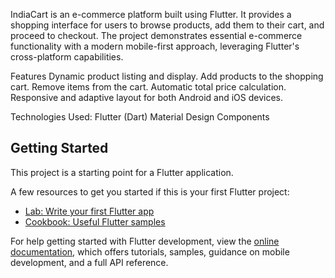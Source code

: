 IndiaCart is an e-commerce platform built using Flutter. It provides a shopping interface for users to browse products, add them to their cart, and proceed to checkout. The project demonstrates essential e-commerce functionality with a modern mobile-first approach, leveraging Flutter's cross-platform capabilities.

Features
Dynamic product listing and display.
Add products to the shopping cart.
Remove items from the cart.
Automatic total price calculation.
Responsive and adaptive layout for both Android and iOS devices.

Technologies Used:
Flutter (Dart)
Material Design Components

## Getting Started

This project is a starting point for a Flutter application.

A few resources to get you started if this is your first Flutter project:

- [Lab: Write your first Flutter app](https://docs.flutter.dev/get-started/codelab)
- [Cookbook: Useful Flutter samples](https://docs.flutter.dev/cookbook)

For help getting started with Flutter development, view the
[online documentation](https://docs.flutter.dev/), which offers tutorials,
samples, guidance on mobile development, and a full API reference.
